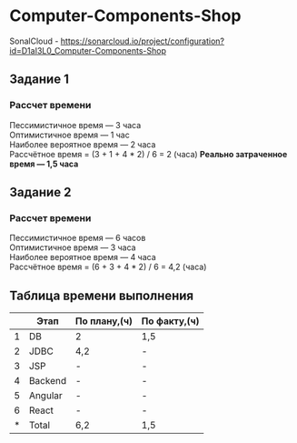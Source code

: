 # Computer-Components-Shop
SonalCloud - https://sonarcloud.io/project/configuration?id=D1aI3L0_Computer-Components-Shop
## Задание 1
### Рассчет времени
Пессимистичное время — 3 часа\
Оптимистичное время — 1 час\
Наиболее вероятное время — 2 часа\
Рассчётное время = (3 + 1 + 4 * 2) / 6 = 2 (часа)
**Реально затраченное время — 1,5 часа**
## Задание 2
### Рассчет времени
Пессимистичное время — 6 часов\
Оптимистичное время — 3 часа\
Наиболее вероятное время — 4 часа\
Рассчётное время = (6 + 3 + 4 * 2) / 6 = 4,2 (часа)
## Таблица времени выполнения
| |Этап|По плану,(ч)|По факту,(ч)|
|---|-----|-----|-----|
|1|DB|2|1,5|
|2|JDBC|4,2|-|
|3|JSP|-|-|
|4|Backend|-|-|
|5|Angular|-|-|
|6|React|-|-|
|*|Total|6,2|1,5|